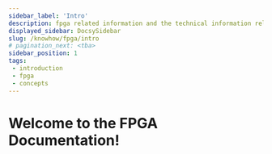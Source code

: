 ```yaml
---
sidebar_label: 'Intro'
description: fpga related information and the technical information related to the setup, advanced usage, customization, and update of your devops application.
displayed_sidebar: DocsySidebar
slug: /knowhow/fpga/intro
# pagination_next: <tba>
sidebar_position: 1
tags:
 - introduction
 - fpga
 - concepts
---
```


# Welcome to the FPGA Documentation!